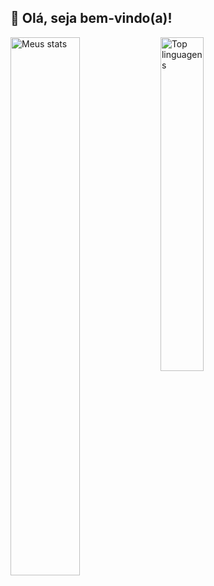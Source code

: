 ## 👋 Olá, seja bem-vindo(a)!

<img alt="Meus stats" align="left" width="47%" src="https://github-readme-stats.vercel.app/api?username=GMendes18&show_icons=true&include_all_commits=true&theme=tokyonight" />

<img alt="Top linguagens" align="left" width="37%" src="https://github-readme-stats.vercel.app/api/top-langs/?username=GMendes18&layout=compact&theme=tokyonight" />




